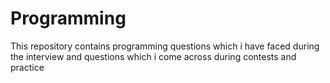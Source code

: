 # Programming
This repository contains programming questions which i have faced during the interview and questions which i come across during contests and practice 
